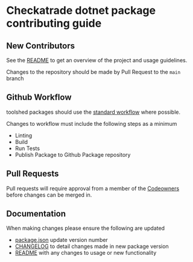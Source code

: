 # Checkatrade dotnet package contributing guide


## New Contributors

See the [README](/README.md) to get an overview of the project and usage guidelines.

Changes to the repository should be made by Pull Request to the `main` branch

## Github Workflow

toolshed packages should use the [standard workflow](workflows/PublishPackage.yml) where possible.

Changes to workflow must include the following steps as a minimum
- Linting
- Build
- Run Tests
- Publish Package to Github Package repository

## Pull Requests

Pull requests will require approval from a member of the [Codeowners](CODEOWNERS) before changes can be merged in.

## Documentation

When making changes please ensure the following are updated

- [package.json](/package.json) update version number
- [CHANGELOG](/CHANGELOG.md) to detail changes made in new package version
- [README](/README.md) with any changes to usage or new functionality
